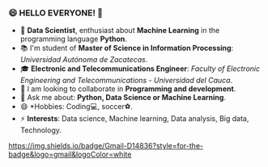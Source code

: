 <!--
**16danielvm/16danielvm** is a ✨ _special_ ✨ repository because its `README.md` (this file) appears on your GitHub profile.

Here are some ideas to get you started:
-->
### 😄 HELLO EVERYONE! 👋

- 🔭 **Data Scientist**, enthusiast about **Machine Learning** in the programming language **Python**.
- 📚 I'm student of **Master of Science in Information Processing**: *Universidad Autónoma de Zacatecas*.
- 🎓 **Electronic and Telecommunications Engineer**: *Faculty of Electronic Engineering and Telecommunications - Universidad del Cauca*.
- 👯 I am looking to collaborate in **Programming and development**.
- 💬 Ask me about: **Python, Data Science or Machine Learning**.
- 😄 *Hobbies: Coding💻, soccer⚽.
- ⚡ **Interests**: Data science, Machine learning, Data analysis, Big data, Technology. 

<!--<p align="center">
  <a href="https://skillicons.dev">
    <img src="https://skillicons.dev/icons?i=git,kubernetes,docker,c,vim" />
  </a>
</p>
-->
https://img.shields.io/badge/Gmail-D14836?style=for-the-badge&logo=gmail&logoColor=white

